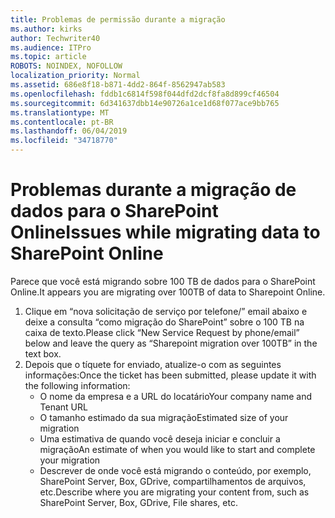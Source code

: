 ```yaml
---
title: Problemas de permissão durante a migração
ms.author: kirks
author: Techwriter40
ms.audience: ITPro
ms.topic: article
ROBOTS: NOINDEX, NOFOLLOW
localization_priority: Normal
ms.assetid: 686e8f18-b871-4dd2-864f-8562947ab583
ms.openlocfilehash: fddb1c6814f598f044dfd2dcf8fa8d899cf46504
ms.sourcegitcommit: 6d341637dbb14e90726a1ce1d68f077ace9bb765
ms.translationtype: MT
ms.contentlocale: pt-BR
ms.lasthandoff: 06/04/2019
ms.locfileid: "34718770"
---
```

# <a name="issues-while-migrating-data-to-sharepoint-online"></a><span data-ttu-id="b31f9-102">Problemas durante a migração de dados para o SharePoint Online</span><span class="sxs-lookup"><span data-stu-id="b31f9-102">Issues while migrating data to SharePoint Online</span></span>

<p><span data-ttu-id="b31f9-103">Parece que você está migrando sobre 100 TB de dados para o SharePoint Online.</span><span class="sxs-lookup"><span data-stu-id="b31f9-103">It appears you are migrating over 100TB of data to Sharepoint Online.</span></span></p> <ol> <li><span data-ttu-id="b31f9-104">Clique em &ldquo;nova solicitação de serviço por telefone/&rdquo; email abaixo e deixe a consulta &ldquo;como migração do SharePoint&rdquo; sobre o 100 TB na caixa de texto.</span><span class="sxs-lookup"><span data-stu-id="b31f9-104">Please click &ldquo;New Service Request by phone/email&rdquo; below and leave the query as &ldquo;Sharepoint migration over 100TB&rdquo; in the text box.</span></span></li> <li><span data-ttu-id="b31f9-105">Depois que o tíquete for enviado, atualize-o com as seguintes informações:</span><span class="sxs-lookup"><span data-stu-id="b31f9-105">Once the ticket has been submitted, please update it with the following information:</span></span> <ul> <li><span data-ttu-id="b31f9-106">O nome da empresa e a URL do locatário</span><span class="sxs-lookup"><span data-stu-id="b31f9-106">Your company name and Tenant URL</span></span></li> <li><span data-ttu-id="b31f9-107">O tamanho estimado da sua migração</span><span class="sxs-lookup"><span data-stu-id="b31f9-107">Estimated size of your migration</span></span></li> <li><span data-ttu-id="b31f9-108">Uma estimativa de quando você deseja iniciar e concluir a migração</span><span class="sxs-lookup"><span data-stu-id="b31f9-108">An estimate of when you would like to start and complete your migration</span></span></li> <li><span data-ttu-id="b31f9-109">Descrever de onde você está migrando o conteúdo, por exemplo, SharePoint Server, Box, GDrive, compartilhamentos de arquivos, etc.</span><span class="sxs-lookup"><span data-stu-id="b31f9-109">Describe where you are migrating your content from, such as SharePoint Server, Box, GDrive, File shares, etc.</span></span></li> </ul> </li> </ol>


  

